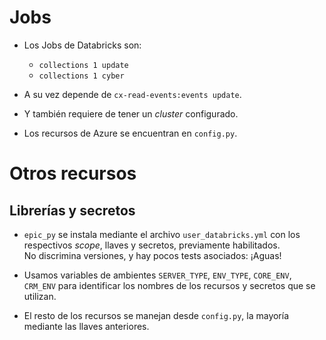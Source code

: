 
# Jobs

- Los Jobs de Databricks son:  
  - `collections 1 update`  
  - `collections 1 cyber`  

- A su vez depende de `cx-read-events:events update`. 

- Y también requiere de tener un _cluster_ configurado.  

- Los recursos de Azure se encuentran en `config.py`.  


# Otros recursos

## Librerías y secretos   

- `epic_py` se instala mediante el archivo `user_databricks.yml`  con los respectivos _scope_, llaves y secretos, previamente habilitados.  
  No discrimina versiones, y hay pocos tests asociados:  ¡Aguas!  

- Usamos variables de ambientes `SERVER_TYPE`, `ENV_TYPE`,  `CORE_ENV`, `CRM_ENV` para identificar los nombres de los recursos y secretos que se utilizan.  

- El resto de los recursos se manejan desde `config.py`, la mayoría mediante las llaves anteriores.  



